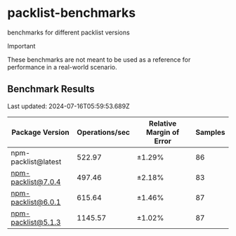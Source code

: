 # packlist-benchmarks

benchmarks for different packlist versions

> [!IMPORTANT]
> These benchmarks are not meant to be used as a reference for performance in a real-world scenario.

<!-- bench:start -->

## Benchmark Results

Last updated: 2024-07-16T05:59:53.689Z

| Package Version     | Operations/sec | Relative Margin of Error | Samples |
| ------------------- | -------------- | ------------------------ | ------- |
| npm-packlist@latest | 522.97         | ±1.29%                   | 86      |
| npm-packlist@7.0.4  | 497.46         | ±2.18%                   | 83      |
| npm-packlist@6.0.1  | 615.64         | ±1.46%                   | 87      |
| npm-packlist@5.1.3  | 1145.57        | ±1.02%                   | 87      |

<!-- bench:end -->
